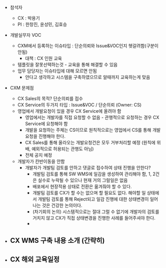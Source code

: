 - 참석자
	- CX : 박용기
	- PI : 한창진, 윤성민, 김효승

- 개발실무자 VOC
	- CXM에서 등록하는 이슈타입 : 단순의뢰와 Issue&VOC인지 헷갈려함(구분이 안됨)
		- 대책 : CX 인원 교육
	- 템플릿을 잘못선택하는것 - 교육을 통해 해결할 수 있음
	- 업무 담당자는 이슈타입에 대해 모르면 안됨
		- 안다고 생각하고 시스템을 구축하였으므로 알때까지 교육하는게 맞음
- CXM 문제점
	- CX Sales의 목적? 단순의뢰를 접수
	- CX Service의 두가지 타입 : Issue&VOC / 단순의뢰 (Owner: CS)
	- 영업에서 개발요청이 있을 경우 CX Service에 올려야 함
		- 영업에서는 개발자를 직접 요청할 수 없음 - 관행적으로 요청하는 경우 CX Service에 요청해야 함
		- 개발을 요청하는 주체는 CS이므로 원칙적으로는 영업에서 CS를 통해 개발요청을 진행해야 한다.
		- CX Sales를 통해 올라오는 개발요청건은 모두 거부처리할 예정 (원칙에 위배, 예외적으로 허용되는 관행도 아님)
		- 전체 공지 예정
	- 개발자가 칸반이동을 안함
		- 개발자가 개발팀 검토를 안하고 댓글로 접수하여 상태 진행을 안한다? 
			- 개발팀 검토를 통해 SW WMS에 일감을 생성하여 관리해야 함, 1, 2건은 실수로 누락될 수 있으나 현재 거의 그럴일은 없음
			- 배포에서 현장적용 상태로 전환은 옮겨줘야 할 수 있다. 
			- 개발팀 검토를 CX가 할 수는 없으며 할 필요도 없다. 해야할 일 상태에서 개발팀 검토를 통해 Reject되고 일감 진행에 대한 상태변경이 일어나는 것은 건강한 논의이다.
			- (차기회의 논의) 시스템적으로는 절대 그럴 수 없기에 개발자의 검토를 거치지 않고 CX가 직접 상태변경을 진행한 사례를 들어주셔야 한다.
			- 

- CX WMS 구축 내용 소개 (간략히)
	- 

- CX 해외 교육일정
	- 